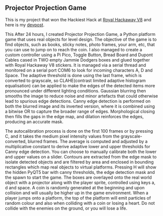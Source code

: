 ## Projector Projection Game

This is my project that won the Hackiest Hack at [Royal Hackaway V8](https://www.royalhackaway.com/) and here is my [devpost](https://devpost.com/software/projector-projection-game).

This After 24 hours, I created Projector Projection Game, a Python platform game that uses real objects for level design. The objective of the game is to find objects, such as books, sticky notes, photo frames, your arm, etc, that you can use to jump on to reach the coin.
I also managed to create a custom controller using a Pi Pico, Toggle Button, Bread Board and Dupont Cables cased in TWO empty Jammie Dodgers boxes and glued together with Royal Hackaway V8 stickers. It is managed via a serial thread and monitored on a serial port COM6 to look for incoming characters A, D and Space.
The adaptive threshold is done using the last frame, which is converted to grayscale, so CLAHE(contrast limited adaptive histogram equalisation) can be applied to make the edges of the detected items more pronounced under different lighting conditions. Gaussian blurring then smooths the image to reduce noise and minor artefacts that could otherwise lead to spurious edge detections. Canny edge detection is performed on both the blurred image and its inverted version, where it is combined using a bitwise OR to capture the broader range of edges. Morphological closing then fills the gaps in the edge map, and dilation reinforces the edges, producing an accurate mask.

The autocalibration process is done on the first 100 frames or by pressing C, and it takes the medium pixel intensity values from the grayscale-converted, blurred frames. The average is computed and adjusted by a multiplicative constant to derive adaptive lower and upper thresholds for Canny edge detection. You can choose to manually calibrate both the lower and upper values on a slider.
Contours are extracted from the edge mask to isolate detected objects and are filtered by area and enclosed in bounding rectangles which map real objects to virtual platforms.
Pressing H will show the hidden PyQT5 bar with canny thresholds, the edge detection mask and the spawn to start the game.
The boxes are overlayed onto the real world object with a projector along with the player sprite, controlled using keys a, d and space. A coin is randomly generated at the beginning and upon collision and will usually be higher up in the game environment. When a player jumps onto a platform, the top of the platform will emit particles of random colour and also when colliding with a coin or losing a heart. Do not collide with the enemies on the ground, or you will lose a life.
